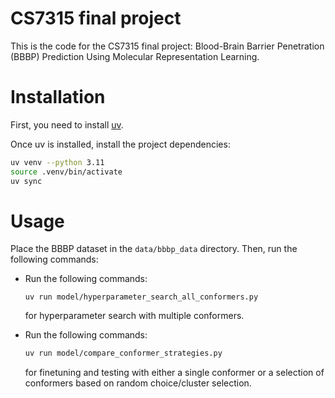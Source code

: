 # CS7315 final project
This is the code for the CS7315 final project: Blood-Brain Barrier Penetration (BBBP) Prediction Using Molecular Representation Learning.

# Installation

First, you need to install [uv](https://docs.astral.sh/uv/).

Once uv is installed, install the project dependencies:

```bash
uv venv --python 3.11
source .venv/bin/activate
uv sync
```

# Usage

Place the BBBP dataset in the `data/bbbp_data` directory. Then, run the following commands:
- Run the following commands:

    ```base
    uv run model/hyperparameter_search_all_conformers.py
    ```
    for hyperparameter search with multiple conformers.

- Run the following commands:

    ```bash
    uv run model/compare_conformer_strategies.py
    ```    

    for finetuning and testing with either a single conformer or a selection of conformers based on random choice/cluster selection.